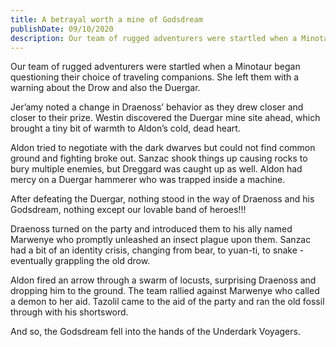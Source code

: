 ```yaml
---
title: A betrayal worth a mine of Godsdream
publishDate: 09/10/2020
description: Our team of rugged adventurers were startled when a Minotaur began questioning their choice of traveling companions. She left them with a warning about the Drow and also the Duergar...
---
```


Our team of rugged adventurers were startled when a Minotaur began questioning their choice of traveling companions. She left them with a warning about the Drow and also the Duergar.

Jer’amy noted a change in Draenoss’ behavior as they drew closer and closer to their prize. Westin discovered the Duergar mine site ahead, which brought a tiny bit of warmth to Aldon’s cold, dead heart.

Aldon tried to negotiate with the dark dwarves but could not find common ground and fighting broke out. Sanzac shook things up causing rocks to bury multiple enemies, but Dreggard was caught up as well. Aldon had mercy on a Duergar hammerer who was trapped inside a machine.

After defeating the Duergar, nothing stood in the way of Draenoss and his Godsdream, nothing except our lovable band of heroes!!!

Draenoss turned on the party and introduced them to his ally named Marwenye who promptly unleashed an insect plague upon them. Sanzac had a bit of an identity crisis, changing from bear, to yuan-ti, to snake - eventually grappling the old drow.

Aldon fired an arrow through a swarm of locusts, surprising Draenoss and dropping him to the ground. The team rallied against Marwenye who called a demon to her aid. Tazolil came to the aid of the party and ran the old fossil through with his shortsword.

And so, the Godsdream fell into the hands of the Underdark Voyagers.
